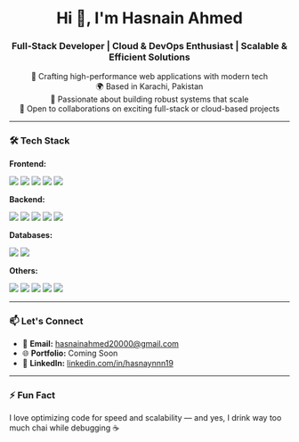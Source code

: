 <h1 align="center">Hi 👋, I'm Hasnain Ahmed</h1>
<h3 align="center">Full-Stack Developer | Cloud & DevOps Enthusiast | Scalable & Efficient Solutions</h3>

<p align="center">
  🚀 Crafting high-performance web applications with modern tech<br>
  🌍 Based in Karachi, Pakistan<br>
  🧠 Passionate about building robust systems that scale<br>
  🤝 Open to collaborations on exciting full-stack or cloud-based projects<br>
</p>

---

### 🛠️ Tech Stack

**Frontend:**
<p>
  <img src="https://img.shields.io/badge/React-61DAFB?style=flat&logo=react&logoColor=black" />
  <img src="https://img.shields.io/badge/TypeScript-3178C6?style=flat&logo=typescript&logoColor=white" />
  <img src="https://img.shields.io/badge/JavaScript-F7DF1E?style=flat&logo=javascript&logoColor=black" />
  <img src="https://img.shields.io/badge/Vite-646CFF?style=flat&logo=vite&logoColor=white" />
  <img src="https://img.shields.io/badge/Tailwind_CSS-38B2AC?style=flat&logo=tailwind-css&logoColor=white" />
</p>

**Backend:**
<p>
  <img src="https://img.shields.io/badge/Node.js-339933?style=flat&logo=node.js&logoColor=white" />
  <img src="https://img.shields.io/badge/Express.js-000000?style=flat&logo=express&logoColor=white" />
  <img src="https://img.shields.io/badge/PHP-777BB4?style=flat&logo=php&logoColor=white" />
  <img src="https://img.shields.io/badge/Laravel-FF2D20?style=flat&logo=laravel&logoColor=white" />
  <img src="https://img.shields.io/badge/Ruby_on_Rails-CC0000?style=flat&logo=rubyonrails&logoColor=white" />
</p>

**Databases:**
<p>
  <img src="https://img.shields.io/badge/PostgreSQL-4169E1?style=flat&logo=postgresql&logoColor=white" />
  <img src="https://img.shields.io/badge/MongoDB-47A248?style=flat&logo=mongodb&logoColor=white" />
</p>

**Others:**
<p>
  <img src="https://img.shields.io/badge/WordPress-21759B?style=flat&logo=wordpress&logoColor=white" />
  <img src="https://img.shields.io/badge/Shopify-7AB55C?style=flat&logo=shopify&logoColor=white" />
  <img src="https://img.shields.io/badge/Python-3776AB?style=flat&logo=python&logoColor=white" />
  <img src="https://img.shields.io/badge/Docker-2496ED?style=flat&logo=docker&logoColor=white" />
  <img src="https://img.shields.io/badge/AWS-232F3E?style=flat&logo=amazon-aws&logoColor=white" />
</p>

---

### 📫 Let's Connect

- 📧 **Email:** hasnainahmed20000@gmail.com  
- 🌐 **Portfolio:** Coming Soon
- 💼 **LinkedIn:** [linkedin.com/in/hasnaynnn19](https://www.linkedin.com/in/hasnaynnn19)  

---

### ⚡ Fun Fact
I love optimizing code for speed and scalability — and yes, I drink way too much chai while debugging ☕


